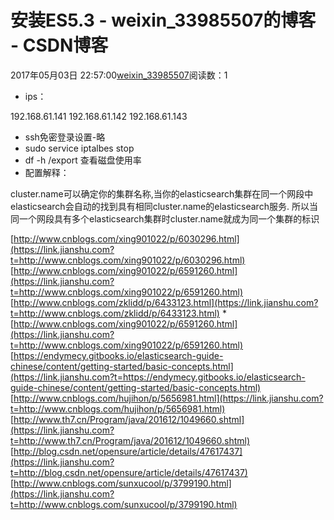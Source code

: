 # 安装ES5.3 - weixin_33985507的博客 - CSDN博客
2017年05月03日 22:57:00[weixin_33985507](https://me.csdn.net/weixin_33985507)阅读数：1
- ips：
> 
192.168.61.141
192.168.61.142
192.168.61.143
- ssh免密登录设置-略
- sudo service iptalbes stop
- df -h /export 查看磁盘使用率
- 配置解释：
> 
cluster.name可以确定你的集群名称,当你的elasticsearch集群在同一个网段中elasticsearch会自动的找到具有相同cluster.name的elasticsearch服务. 所以当同一个网段具有多个elasticsearch集群时cluster.name就成为同一个集群的标识
> 
[http://www.cnblogs.com/xing901022/p/6030296.html](https://link.jianshu.com?t=http://www.cnblogs.com/xing901022/p/6030296.html)
[http://www.cnblogs.com/xing901022/p/6591260.html](https://link.jianshu.com?t=http://www.cnblogs.com/xing901022/p/6591260.html)
[http://www.cnblogs.com/zklidd/p/6433123.html](https://link.jianshu.com?t=http://www.cnblogs.com/zklidd/p/6433123.html)
*[http://www.cnblogs.com/xing901022/p/6591260.html](https://link.jianshu.com?t=http://www.cnblogs.com/xing901022/p/6591260.html)
[https://endymecy.gitbooks.io/elasticsearch-guide-chinese/content/getting-started/basic-concepts.html](https://link.jianshu.com?t=https://endymecy.gitbooks.io/elasticsearch-guide-chinese/content/getting-started/basic-concepts.html)
[http://www.cnblogs.com/hujihon/p/5656981.html](https://link.jianshu.com?t=http://www.cnblogs.com/hujihon/p/5656981.html)
[http://www.th7.cn/Program/java/201612/1049660.shtml](https://link.jianshu.com?t=http://www.th7.cn/Program/java/201612/1049660.shtml)
[http://blog.csdn.net/opensure/article/details/47617437](https://link.jianshu.com?t=http://blog.csdn.net/opensure/article/details/47617437)
[http://www.cnblogs.com/sunxucool/p/3799190.html](https://link.jianshu.com?t=http://www.cnblogs.com/sunxucool/p/3799190.html)
